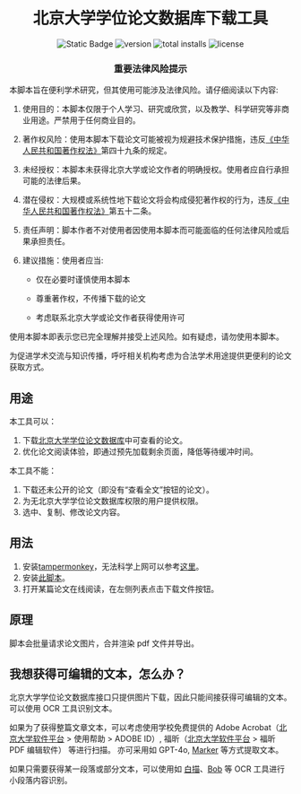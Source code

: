 <h1 align="center">
北京大学学位论文数据库下载工具
</h1>

<div align="center">
  <a href="https://github.com/xiaotianxt/PKU-Thesis-Download" style="text-decoration: none;">
    <img alt="Static Badge" src="https://img.shields.io/github/stars/xiaotianxt/PKU-Thesis-Download">
  </a>
  <a href="https://greasyfork.org/zh-CN/scripts/442310-pku-thesis-download-%E5%8C%97%E5%A4%A7%E8%AE%BA%E6%96%87%E5%B9%B3%E5%8F%B0%E4%B8%8B%E8%BD%BD%E5%B7%A5%E5%85%B7" style="text-decoration: none;">
    <img src="https://img.shields.io/greasyfork/v/442310" alt="version">
  </a>
  <a href="https://github.com/xiaotianxt/PKU-Thesis-Download" style="text-decoration: none;">
    <img src="https://img.shields.io/greasyfork/dt/442310" alt="total installs">
  </a>
  <a href="https://github.com/xiaotianxt/PKU-Thesis-Download" style="text-decoration: none;">
    <img src="https://img.shields.io/greasyfork/l/442310" alt="license">
  </a>
</div>

<h3 align="center">重要法律风险提示</h3>

本脚本旨在便利学术研究，但其使用可能涉及法律风险。请仔细阅读以下内容:

1. 使用目的：本脚本仅限于个人学习、研究或欣赏，以及教学、科学研究等非商业用途。严禁用于任何商业目的。

2. 著作权风险：使用本脚本下载论文可能被视为规避技术保护措施，违反[《中华人民共和国著作权法》](https://www.gov.cn/guoqing/2021-10/29/content_5647633.htm)第四十九条的规定。

3. 未经授权：本脚本未获得北京大学或论文作者的明确授权。使用者应自行承担可能的法律后果。

4. 潜在侵权：大规模或系统性地下载论文将会构成侵犯著作权的行为，违反[《中华人民共和国著作权法》](https://www.gov.cn/guoqing/2021-10/29/content_5647633.htm)第五十二条。

5. 责任声明：脚本作者不对使用者因使用本脚本而可能面临的任何法律风险或后果承担责任。

6. 建议措施：使用者应当:
   
   - 仅在必要时谨慎使用本脚本

   - 尊重著作权，不传播下载的论文

   - 考虑联系北京大学或论文作者获得使用许可

使用本脚本即表示您已完全理解并接受上述风险。如有疑虑，请勿使用本脚本。

为促进学术交流与知识传播，呼吁相关机构考虑为合法学术用途提供更便利的论文获取方式。

## 用途

本工具可以：

1. 下载[北京大学学位论文数据库](https://thesis.lib.pku.edu.cn/)中可查看的论文。
2. 优化论文阅读体验，即通过预先加载剩余页面，降低等待缓冲时间。

本工具不能：

1. 下载还未公开的论文（即没有“查看全文”按钮的论文）。
2. 为无北京大学学位论文数据库权限的用户提供权限。
3. 选中、复制、修改论文内容。

## 用法

1. 安装[tampermonkey](https://www.tampermonkey.net/index.php?ext=dhdg)，无法科学上网可以参考[这里](https://zhuanlan.zhihu.com/p/128453110)。
2. 安装[此脚本](https://greasyfork.org/zh-CN/scripts/442310-pku-thesis-download)。
3. 打开某篇论文在线阅读，在左侧列表点击下载文件按钮。

## 原理

脚本会批量请求论文图片，合并渲染 pdf 文件并导出。

## 我想获得可编辑的文本，怎么办？

北京大学学位论文数据库接口只提供图片下载，因此只能间接获得可编辑的文本。可以使用 OCR 工具识别文本。

如果为了获得整篇文章文本，可以考虑使用学校免费提供的 Adobe Acrobat（[北京大学软件平台](https://software.w.pku.edu.cn/) > 使用帮助 > ADOBE ID）, 福昕（[北京大学软件平台](https://software.w.pku.edu.cn/) > 福昕 PDF 编辑软件） 等进行扫描。
亦可采用如 GPT-4o, [Marker](https://github.com/VikParuchuri/marker) 等方式提取文本。

如果只需要获得某一段落或部分文本，可以使用如 [白描](https://baimiao.uzero.cn/)、[Bob](https://github.com/ripperhe/Bob) 等 OCR 工具进行小段落内容识别。
